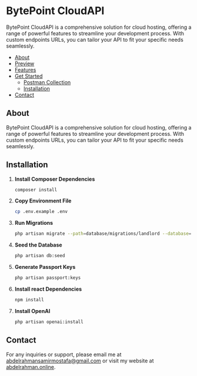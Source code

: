 # BytePoint CloudAPI

BytePoint CloudAPI is a comprehensive solution for cloud hosting, offering a range of powerful features to streamline your development process. With custom endpoints URLs, you can tailor your API to fit your specific needs seamlessly.

-   [About](#about)
-   [Preview](#preview)
-   [Features](#features)
-   [Get Started](#get-started)
    -   [Postman Collection](#postman-collection)
    -   [Installation](#installation)
-   [Contact](#contact)

## About

BytePoint CloudAPI is a comprehensive solution for cloud hosting, offering a range of powerful features to streamline your development process. With custom endpoints URLs, you can tailor your API to fit your specific needs seamlessly.

## Installation

1. **Install Composer Dependencies**

    ```sh
    composer install
    ```

2. **Copy Environment File**

    ```sh
    cp .env.example .env
    ```

3. **Run Migrations**

    ```sh
    php artisan migrate --path=database/migrations/landlord --database=landlord
    ```

4. **Seed the Database**

    ```sh
    php artisan db:seed
    ```

5. **Generate Passport Keys**

    ```sh
    php artisan passport:keys
    ```

6. **Install react Dependencies**

    ```sh
    npm install
    ```

7. **Install OpenAI**

    ```sh
    php artisan openai:install
    ```

## Contact

For any inquiries or support, please email me at [abdelrahmansamirmostafa@gmail.com](mailto:abdelrahmansamirmostafa@gmail.com) or visit my website at [abdelrahman.online](https://www.abdelrahman.online/).
